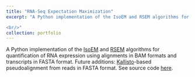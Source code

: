 ```yaml
---
title: "RNA-Seq Expectation Maximization"
excerpt: "A Python implementation of the IsoEM and RSEM algorithms for quantification of RNA expression using alignments in BAM formats and transcripts in FASTA format. Future additions: Kallisto-based pseudoalignment from reads in FASTA format.

<br/>"
collection: portfolio
---
```


A Python implementation of the [IsoEM](https://almob.biomedcentral.com/articles/10.1186/1748-7188-6-9) and [RSEM](https://bmcbioinformatics.biomedcentral.com/articles/10.1186/1471-2105-12-323) algorithms for quantification of RNA expression using alignments in BAM formats and transcripts in FASTA format. Future additions: [Kallisto](https://www.nature.com/articles/nbt.3519)-based pseudoalignment from reads in FASTA format. See source code [here](https://github.com/ArushRam/RNASeq-Quantification).